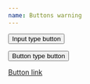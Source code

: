 ```yaml
---
name: Buttons warning
---
```

<input type="button" value="Input type button" class="btn btn-warning"/>

<button type="button" class="btn btn-warning">Button type button</button>

<a href="#" class="btn btn-warning">Button link</a>
